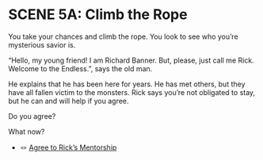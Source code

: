 # SCENE 5A: Climb the Rope

You take your chances and climb the rope. You look to see who you’re mysterious savior is.

“Hello, my young friend! I am Richard Banner. But, please, just call me Rick. Welcome to the Endless.”, says the old man.

He explains that he has been here for years. He has met others, but they have all fallen victim to the monsters. Rick says you’re not obligated to stay, but he can and will help if you agree.

Do you agree? 

What now? 

- 🪢 [Agree to Rick’s Mentorship](./scene6a.md)
